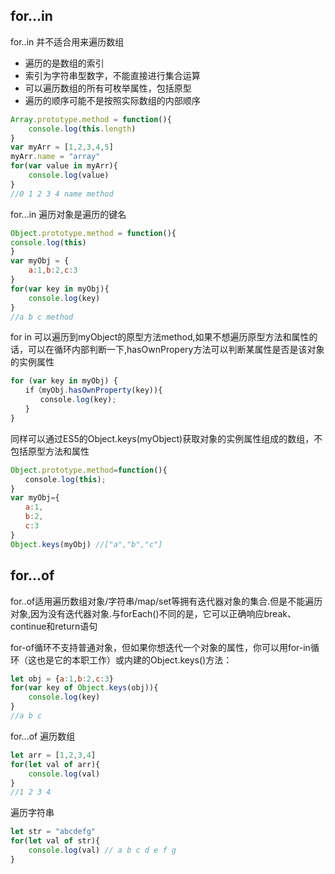 ## for...in 

for..in 并不适合用来遍历数组

+ 遍历的是数组的索引
+ 索引为字符串型数字，不能直接进行集合运算
+ 可以遍历数组的所有可枚举属性，包括原型
+ 遍历的顺序可能不是按照实际数组的内部顺序

```js
Array.prototype.method = function(){
    console.log(this.length)
}
var myArr = [1,2,3,4,5]
myArr.name = "array"
for(var value in myArr){
    console.log(value)
}
//0 1 2 3 4 name method
```

for...in 遍历对象是遍历的键名

```javascript
Object.prototype.method = function(){
console.log(this)
}
var myObj = {
    a:1,b:2,c:3
}
for(var key in myObj){
    console.log(key)
}
//a b c method
```

for in 可以遍历到myObject的原型方法method,如果不想遍历原型方法和属性的话，可以在循环内部判断一下,hasOwnPropery方法可以判断某属性是否是该对象的实例属性

```js
for (var key in myObj) {
　　if（myObj.hasOwnProperty(key)){
　　　　console.log(key);
　　}
}
```

同样可以通过ES5的Object.keys(myObject)获取对象的实例属性组成的数组，不包括原型方法和属性

```js
Object.prototype.method=function(){
　　console.log(this);
}
var myObj={
　　a:1,
　　b:2,
　　c:3
}
Object.keys(myObj) //["a","b","c"]
```

## for...of

for..of适用遍历数组对象/字符串/map/set等拥有迭代器对象的集合.但是不能遍历对象,因为没有迭代器对象.与forEach()不同的是，它可以正确响应break、continue和return语句

for-of循环不支持普通对象，但如果你想迭代一个对象的属性，你可以用for-in循环（这也是它的本职工作）或内建的Object.keys()方法：

```js
let obj = {a:1,b:2,c:3}
for(var key of Object.keys(obj)){
    console.log(key)
}
//a b c
```

for...of 遍历数组

```js
let arr = [1,2,3,4]
for(let val of arr){
    console.log(val)
}
//1 2 3 4
```

遍历字符串

```js
let str = "abcdefg"
for(let val of str){
    console.log(val) // a b c d e f g 
}
```

